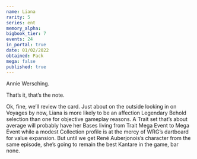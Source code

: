 ```yaml
---
name: Liana
rarity: 5
series: ent
memory_alpha:
bigbook_tier: 7
events: 24
in_portal: true
date: 01/02/2022
obtained: Pack
mega: false
published: true
---
```


Annie Wersching.

That’s it, that’s the note.

Ok, fine, we’ll review the card. Just about on the outside looking in on Voyages by now, Liana is more likely to be an affection Legendary Behold selection than one for objective gameplay reasons. A Trait set that’s about average will probably have her Bases living from Trait Mega Event to Mega Event while a modest Collection profile is at the mercy of WRG’s dartboard for value expansion. But until we get René Auberjonois’s character from the same episode, she’s going to remain the best Kantare in the game, bar none.
